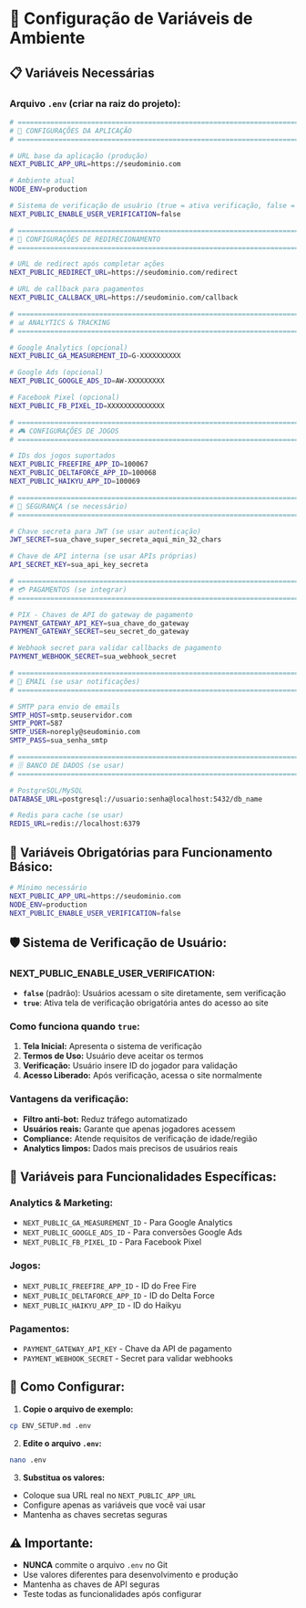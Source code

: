 # 🔧 Configuração de Variáveis de Ambiente

## 📋 Variáveis Necessárias

### **Arquivo `.env` (criar na raiz do projeto):**

```bash
# =============================================================================
# 🎯 CONFIGURAÇÕES DA APLICAÇÃO
# =============================================================================

# URL base da aplicação (produção)
NEXT_PUBLIC_APP_URL=https://seudominio.com

# Ambiente atual
NODE_ENV=production

# Sistema de verificação de usuário (true = ativa verificação, false = acesso direto)
NEXT_PUBLIC_ENABLE_USER_VERIFICATION=false

# =============================================================================
# 🔗 CONFIGURAÇÕES DE REDIRECIONAMENTO
# =============================================================================

# URL de redirect após completar ações
NEXT_PUBLIC_REDIRECT_URL=https://seudominio.com/redirect

# URL de callback para pagamentos
NEXT_PUBLIC_CALLBACK_URL=https://seudominio.com/callback

# =============================================================================
# 📊 ANALYTICS & TRACKING
# =============================================================================

# Google Analytics (opcional)
NEXT_PUBLIC_GA_MEASUREMENT_ID=G-XXXXXXXXXX

# Google Ads (opcional)  
NEXT_PUBLIC_GOOGLE_ADS_ID=AW-XXXXXXXXX

# Facebook Pixel (opcional)
NEXT_PUBLIC_FB_PIXEL_ID=XXXXXXXXXXXXXX

# =============================================================================
# 🎮 CONFIGURAÇÕES DE JOGOS
# =============================================================================

# IDs dos jogos suportados
NEXT_PUBLIC_FREEFIRE_APP_ID=100067
NEXT_PUBLIC_DELTAFORCE_APP_ID=100068
NEXT_PUBLIC_HAIKYU_APP_ID=100069

# =============================================================================
# 🔐 SEGURANÇA (se necessário)
# =============================================================================

# Chave secreta para JWT (se usar autenticação)
JWT_SECRET=sua_chave_super_secreta_aqui_min_32_chars

# Chave de API interna (se usar APIs próprias)
API_SECRET_KEY=sua_api_key_secreta

# =============================================================================
# 💳 PAGAMENTOS (se integrar)
# =============================================================================

# PIX - Chaves de API do gateway de pagamento
PAYMENT_GATEWAY_API_KEY=sua_chave_do_gateway
PAYMENT_GATEWAY_SECRET=seu_secret_do_gateway

# Webhook secret para validar callbacks de pagamento
PAYMENT_WEBHOOK_SECRET=sua_webhook_secret

# =============================================================================
# 📧 EMAIL (se usar notificações)
# =============================================================================

# SMTP para envio de emails
SMTP_HOST=smtp.seuservidor.com
SMTP_PORT=587
SMTP_USER=noreply@seudominio.com
SMTP_PASS=sua_senha_smtp

# =============================================================================
# 🗄️ BANCO DE DADOS (se usar)
# =============================================================================

# PostgreSQL/MySQL
DATABASE_URL=postgresql://usuario:senha@localhost:5432/db_name

# Redis para cache (se usar)
REDIS_URL=redis://localhost:6379
```

## 🚨 **Variáveis Obrigatórias para Funcionamento Básico:**

```bash
# Mínimo necessário
NEXT_PUBLIC_APP_URL=https://seudominio.com
NODE_ENV=production
NEXT_PUBLIC_ENABLE_USER_VERIFICATION=false
```

## 🛡️ **Sistema de Verificação de Usuário:**

### **NEXT_PUBLIC_ENABLE_USER_VERIFICATION:**
- **`false`** (padrão): Usuários acessam o site diretamente, sem verificação
- **`true`**: Ativa tela de verificação obrigatória antes do acesso ao site

### **Como funciona quando `true`:**
1. **Tela Inicial:** Apresenta o sistema de verificação
2. **Termos de Uso:** Usuário deve aceitar os termos
3. **Verificação:** Usuário insere ID do jogador para validação
4. **Acesso Liberado:** Após verificação, acessa o site normalmente

### **Vantagens da verificação:**
- **Filtro anti-bot:** Reduz tráfego automatizado
- **Usuários reais:** Garante que apenas jogadores acessem
- **Compliance:** Atende requisitos de verificação de idade/região
- **Analytics limpos:** Dados mais precisos de usuários reais

## 🔗 **Variáveis para Funcionalidades Específicas:**

### **Analytics & Marketing:**
- `NEXT_PUBLIC_GA_MEASUREMENT_ID` - Para Google Analytics
- `NEXT_PUBLIC_GOOGLE_ADS_ID` - Para conversões Google Ads
- `NEXT_PUBLIC_FB_PIXEL_ID` - Para Facebook Pixel

### **Jogos:**
- `NEXT_PUBLIC_FREEFIRE_APP_ID` - ID do Free Fire
- `NEXT_PUBLIC_DELTAFORCE_APP_ID` - ID do Delta Force  
- `NEXT_PUBLIC_HAIKYU_APP_ID` - ID do Haikyu

### **Pagamentos:**
- `PAYMENT_GATEWAY_API_KEY` - Chave da API de pagamento
- `PAYMENT_WEBHOOK_SECRET` - Secret para validar webhooks

## 📝 **Como Configurar:**

1. **Copie o arquivo de exemplo:**
```bash
cp ENV_SETUP.md .env
```

2. **Edite o arquivo `.env`:**
```bash
nano .env
```

3. **Substitua os valores:**
- Coloque sua URL real no `NEXT_PUBLIC_APP_URL`
- Configure apenas as variáveis que você vai usar
- Mantenha as chaves secretas seguras

## ⚠️ **Importante:**
- **NUNCA** commite o arquivo `.env` no Git
- Use valores diferentes para desenvolvimento e produção
- Mantenha as chaves de API seguras
- Teste todas as funcionalidades após configurar
